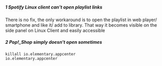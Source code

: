 ##### **1 Spotify Linux client can't open playlist links**

There is no fix, the only workaround is to open the playlist in web player/ smartphone and like it/ add to library. That way it becomes visible on the side panel on Linux Client and easily accessible 

##### **2 Pop!_Shop simply doesn't open sometimes**

```
killall io.elementary.appcenter
io.elementary.appcenter
```
